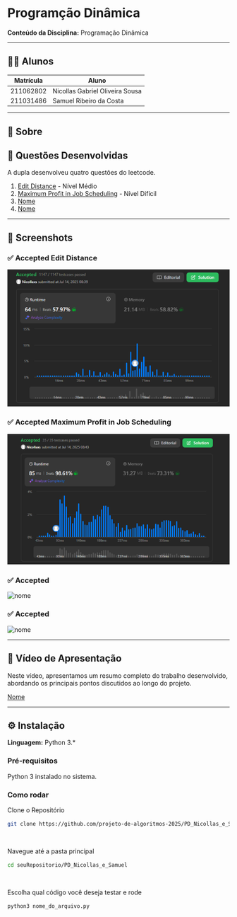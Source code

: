 # Programção Dinâmica
**Conteúdo da Disciplina:** Programação Dinâmica

---

## 👨‍🎓 Alunos

| Matrícula   | Aluno                                               |
|-------------|-----------------------------------------------------|
| 211062802   | Nicollas Gabriel Oliveira Sousa                   |
| 211031486   | Samuel Ribeiro da Costa                |

---

## 📌 Sobre

## 🧠 Questões Desenvolvidas

A dupla desenvolveu quatro questões do leetcode.

1. [Edit Distance](https://leetcode.com/problems/edit-distance/description/) - Nível Médio
2. [Maximum Profit in Job Scheduling](https://leetcode.com/problems/maximum-profit-in-job-scheduling/description/) - Nível Difícil
3. [Nome](Link)
4. [Nome](Link)


---

## 📸 Screenshots

### ✅ Accepted Edit Distance

![Edit Distance](/img/edit_distance.png)

### ✅ Accepted Maximum Profit in Job Scheduling

![Maximum Profit](/img/maximum_profit.png)

### ✅ Accepted 

![nome](caminho)

### ✅ Accepted 

![nome](caminho)

---


## 🎥 Vídeo de Apresentação

Neste vídeo, apresentamos um resumo completo do trabalho desenvolvido, abordando os principais pontos discutidos ao longo do projeto.

[Nome](link)

---
## ⚙️ Instalação

**Linguagem:** Python 3.*


### Pré-requisitos

Python 3 instalado no sistema. 

### Como rodar

Clone o Repositório
```bash
git clone https://github.com/projeto-de-algoritmos-2025/PD_Nicollas_e_Samuel.git
```
<br>

Navegue até a pasta principal
```bash
cd seuRepositorio/PD_Nicollas_e_Samuel
```
<br>

Escolha qual código você deseja testar e rode
```bash
python3 nome_do_arquivo.py
```
